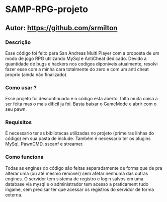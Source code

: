 # SAMP-RPG-projeto
## Autor: https://github.com/srmilton

### Descrição
Esse código foi feito para San Andreas Multi Player com a proposta de um modo de jogo RPG utilizando MySql e AntiCheat dedicado. Devido a quantidade de bugs e hackers nos codigos diponiveis atualmente, resolvi fazer esse com a minha cara totalmente do zero e com um anti cheat proprio (ainda não finalizado).

### Como usar ?
Esse projeto foi descontinuado e o código esta aberto, falta muita coisa a ser feita mas o mais dificil ja foi. Basta baixar o GameMode e abrir com o seu pawn.

### Requisitos
É necessario ter as bibliotecas utilizadas no projeto (primeiras linhas do código) em sua pasta de include. Também é necessario ter os plugins MySql, PawnCMD, sscanf e streamer.

### Como funciona
Todas as engines do código são feitas separadamente de forma que de pra alterar uma (ou até mesmo remover) sem afetar nenhuma das outras engines. O servidor tem sistema de registro e login salvos em uma database via mysql e o administrador tem acesso a praticament tudo ingame, sem precisar ter que acessar os registros do servidor de forma externa.
